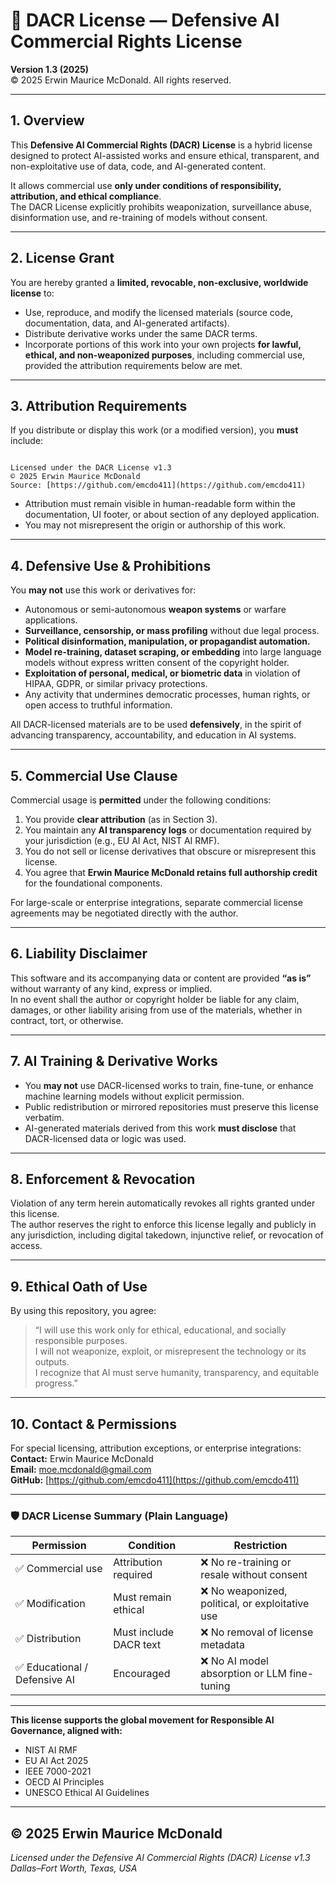 # 🧠 DACR License — Defensive AI Commercial Rights License  
**Version 1.3 (2025)**  
© 2025 Erwin Maurice McDonald. All rights reserved.

---

## 1. Overview

This **Defensive AI Commercial Rights (DACR) License** is a hybrid license designed to protect AI-assisted works and ensure ethical, transparent, and non-exploitative use of data, code, and AI-generated content.  

It allows commercial use **only under conditions of responsibility, attribution, and ethical compliance**.  
The DACR License explicitly prohibits weaponization, surveillance abuse, disinformation use, and re-training of models without consent.

---

## 2. License Grant

You are hereby granted a **limited, revocable, non-exclusive, worldwide license** to:

- Use, reproduce, and modify the licensed materials (source code, documentation, data, and AI-generated artifacts).  
- Distribute derivative works under the same DACR terms.  
- Incorporate portions of this work into your own projects **for lawful, ethical, and non-weaponized purposes**, including commercial use, provided the attribution requirements below are met.

---

## 3. Attribution Requirements

If you distribute or display this work (or a modified version), you **must** include:

```

Licensed under the DACR License v1.3
© 2025 Erwin Maurice McDonald
Source: [https://github.com/emcdo411](https://github.com/emcdo411)

```

- Attribution must remain visible in human-readable form within the documentation, UI footer, or about section of any deployed application.  
- You may not misrepresent the origin or authorship of this work.

---

## 4. Defensive Use & Prohibitions

You **may not** use this work or derivatives for:

- Autonomous or semi-autonomous **weapon systems** or warfare applications.  
- **Surveillance, censorship, or mass profiling** without due legal process.  
- **Political disinformation, manipulation, or propagandist automation.**  
- **Model re-training, dataset scraping, or embedding** into large language models without express written consent of the copyright holder.  
- **Exploitation of personal, medical, or biometric data** in violation of HIPAA, GDPR, or similar privacy protections.  
- Any activity that undermines democratic processes, human rights, or open access to truthful information.

All DACR-licensed materials are to be used **defensively**, in the spirit of advancing transparency, accountability, and education in AI systems.

---

## 5. Commercial Use Clause

Commercial usage is **permitted** under the following conditions:

1. You provide **clear attribution** (as in Section 3).  
2. You maintain any **AI transparency logs** or documentation required by your jurisdiction (e.g., EU AI Act, NIST AI RMF).  
3. You do not sell or license derivatives that obscure or misrepresent this license.  
4. You agree that **Erwin Maurice McDonald retains full authorship credit** for the foundational components.

For large-scale or enterprise integrations, separate commercial license agreements may be negotiated directly with the author.

---

## 6. Liability Disclaimer

This software and its accompanying data or content are provided **“as is”** without warranty of any kind, express or implied.  
In no event shall the author or copyright holder be liable for any claim, damages, or other liability arising from use of the materials, whether in contract, tort, or otherwise.

---

## 7. AI Training & Derivative Works

- You **may not** use DACR-licensed works to train, fine-tune, or enhance machine learning models without explicit permission.  
- Public redistribution or mirrored repositories must preserve this license verbatim.  
- AI-generated materials derived from this work **must disclose** that DACR-licensed data or logic was used.

---

## 8. Enforcement & Revocation

Violation of any term herein automatically revokes all rights granted under this license.  
The author reserves the right to enforce this license legally and publicly in any jurisdiction, including digital takedown, injunctive relief, or revocation of access.

---

## 9. Ethical Oath of Use

By using this repository, you agree:

> “I will use this work only for ethical, educational, and socially responsible purposes.  
> I will not weaponize, exploit, or misrepresent the technology or its outputs.  
> I recognize that AI must serve humanity, transparency, and equitable progress.”

---

## 10. Contact & Permissions

For special licensing, attribution exceptions, or enterprise integrations:  
**Contact:** Erwin Maurice McDonald  
**Email:** [moe.mcdonald@gmail.com](mailto:moe.mcdonald@gmail.com)  
**GitHub:** [https://github.com/emcdo411](https://github.com/emcdo411)

---

### 🛡️ DACR License Summary (Plain Language)

| Permission | Condition | Restriction |
|-------------|------------|-------------|
| ✅ Commercial use | Attribution required | ❌ No re-training or resale without consent |
| ✅ Modification | Must remain ethical | ❌ No weaponized, political, or exploitative use |
| ✅ Distribution | Must include DACR text | ❌ No removal of license metadata |
| ✅ Educational / Defensive AI | Encouraged | ❌ No AI model absorption or LLM fine-tuning |

---

**This license supports the global movement for Responsible AI Governance, aligned with:**  
- NIST AI RMF  
- EU AI Act 2025  
- IEEE 7000-2021  
- OECD AI Principles  
- UNESCO Ethical AI Guidelines  

---

## © 2025 Erwin Maurice McDonald  
*Licensed under the Defensive AI Commercial Rights (DACR) License v1.3*  
*Dallas–Fort Worth, Texas, USA*
```
